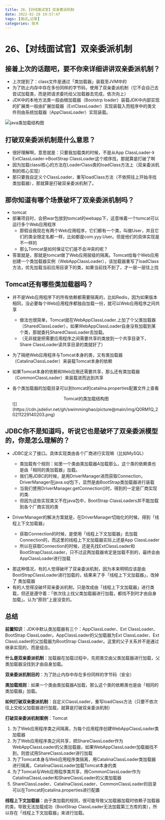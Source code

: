 ```yaml
---
title: 26、【对线面试官】双亲委派机制
date: 2022-02-28 19:57:47
tags: [面试,记录]
categories: 技术
---
```

# 26、【对线面试官】双亲委派机制

## 接着上次的话题吧，要不你来详细讲讲双亲委派机制？

- 上次提到了：class文件是通过「类加载器」装载至JVM中的
- 为了防止内存中存在多份同样的字节码，使用了双亲委派机制（它不会自己去尝试加载类，而是把请求委托给父加载器去完成，依次向上）
- JDK中的本地方法类一般由根加载器（Bootstrp loader）装载JDK中内部实现的扩展类一般由扩展加载器（ExtClassLoader）实现装载入而程序中的类文件则由系统加载器（AppClassLoader）实现装载。

![java类加载结构图](https://cdn.jsdelivr.net/gh/swimminghao/picture@main/img/aWnCRl_20211229133925.png)

## 打破双亲委派机制是什么意思？

- 很好理解啊，意思就是：只要我加载类的时候，不是从App ClassLoader-》ExtClassLoader->BootStrap ClassLoader这个顺序找，那就算是打破了啊
- 因为加载classi核心的方法在LoaderClass类的loadClass方法上（双亲委派机制的核心实现）
- 那只要我自定义个ClassLoader，重写loadClass方法（不依照往上开始寻找类加载器），那就算是打破双亲委派机制了。

## 那你知道有哪个场景破坏了双亲委派机制吗？

- tomcat
- 部署项目时，会把war包放到tomcat的webapp下，这意味着一个tomcat可以运行多个Web应用程序
  - 那假设我现在有两个Web应用程序，它们都有一个类，叫做User，并且它们的类全限定名都一样，比如都是com.yyy.User。但是他们的具体实现是不一样的
  - 那么Tomcat是如何保证它们是不会冲突的呢？
- 答案就是，那就是tomcat做了Web应用层级的隔离。Tomcat给每个Web应用创建一个类加载器实例（WebAppClassLoader），该加载器重写了loadClass方法，优先加载当前应用目录下的类，如果当前找不到了，才一层一层往上找

## Tomcat还有哪些类加载器吗？

- 并不是Web应用程序下的所有依赖都需要隔离的，比如Redis，因为如果版本相同，没必要每个Web应用程序都独自加载一份，就可以Web应用程序之间共享

  - 做法也很简单，Tomcat就在WebAppClassLoader.上加了个父类加载器（SharedClassLoader），如果WebAppClassLoader自身没有加载到某个类，那就委托SharedClassLoader去加载。
  - （无非就是把需要应用程序之间需要共享的类放到一个共享目录下，Share ClassLoader读共享目录的类就好了）

- 为了隔绝Web应用程序与Tomcat本身的类，又有类加载器（CatalinaClassLoader）来装载Tomcat本身的依赖

- 如果Tomcat本身的依赖和Web应用还需要共享，那么还有类加载器（CommonClassLoader）来装载进而达到共享

- 各个类加载器的加载目录可以到tomcat的catalina.properties配置文件上查看

  <center>Tomcat的类加载结构图</center>
  ![](https://cdn.jsdelivr.net/gh/swimminghao/picture@main/img/Q0RM1Q_20211229140203.png)
  
## JDBC你不是知道吗，听说它也是破坏了双亲委派模型的，你是怎么理解的？

- JDBC定义了接口。具体实现类由各个厂商进行实现嘛（比如MySQL）

  - 类加载有个规则：如里一个类由类加载器A加载那么，这个类的依赖类也是由「相同的类加载器」加载。
  - 我们用JDBC的时候，是用DriverManager进而获取Connection，DriverManager在java.sql包下，显然是由BootStrap类加载器进行装载
  - 当我们使用DriverManager.getConnection()时，得到的一定是厂商实现的类.
  - 但因为这些实现类又不在java包中，BootStrap ClassLoaders并不能加载到各个厂商实现的类

- DriverManager的解决方案就是，在DriverManager切始化的时候，得到「线程上下文加载器」

  - 获取Connection的时候，是使用「线程上下文加载器」去加载Connection的，而这里的线程上下文加载器实际上还是App ClassLoader
  - 所以在获取Connection的时候，还是先找ExtClassLoader和BootStrapClassLoader，只不过这两加载器肯定是加载不到的，最终会由AppClassLoader进行加载
* 那这种情况，有的人觉得破坏了双亲委派机制，因为本来明明应该是由BootStrapClassLoader进行加载的，结果来了手「线程上下文加载器」，改掉了
类加载器
* 有的人觉得没破坏双亲委派机制，只是改成由「线程上下文加载器」进行类载，但还是遵守着：「依次往上找父类加载器进行加载，都找不到时才由自身加载」。认为“原则“上是没变的。

## 总结

**前置知识**：JDK中默认类加载器有三个：AppClassLoader、Ext ClassLoader、BootStrap ClassLoader。AppClassLoader的父加载器为Ext ClassLoader、Ext ClassLoader的父加载器为BootStrap ClassLoader。这里的父子关系并不是通过继承实现的，而是组合。

**什么是双亲委派机制**：加载器在加载过程中，先把类交由父类加载器进行加载，父类加载器没找到才由自身加载。

**双亲委派机制目的**：为了防止内存中存在多份同样的字节码（安全）

**类加载规则**：如果一个类由类加载器A加载，那么这个类的依赖类也是由「相同的类加载器」加载。

**如何打破双亲委派机制**：自定义ClassLoader，重写loadClass方法（只要不依次往上交给父加载器进行加载，就算是打破双亲委派机制）

**打破双亲委派机制案例**：Tomcat

1. 为了Web应用程序类之间隔离，为每个应用程序创建WebAppClassLoader类加载器
2. 为了Web应用程序类之间共享，把ShareClassLoader作为WebAppClassLoader的父类加载器，如果WebAppClassLoader加载器找不到，则尝试用ShareClassLoader进行加载
3. 为了Tomcat本身与Web应用程序类隔离，用CatalinaClassLoader类加载器进行隔离，CatalinaClassLoader加载Tomcat本身的类
4. 为了Tomcat与Web应用程序类共享，用CommonClassLoader作为CatalinaClassLoader和ShareClassLoader的父类加载器
5. ShareClassLoader、CatalinaClassLoader、CommonClassLoader的目录可以在Tomcat的catalina.properties进行配置

**线程上下文加载器**：由于类加载的规则，很可能导致父加载器加载时依赖子加载器的类，导致无法加载成功（BootStrap ClassLoader无法加载第三方库的类），所以存在「线程上下文加载器」来进行加载。
